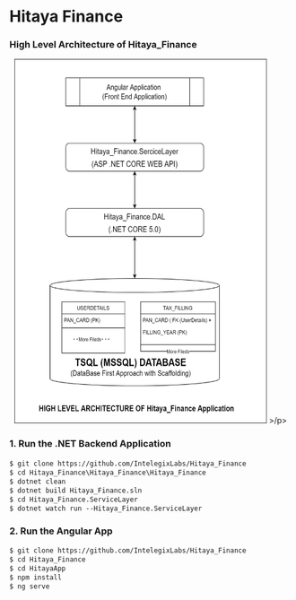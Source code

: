 # Hitaya Finance

### High Level Architecture of Hitaya_Finance

<p align="center">
  <img src="DATA/Hitaya_Finance.png" width="450" height="650" />
>/p>

### 1. Run the .NET Backend Application

```
$ git clone https://github.com/IntelegixLabs/Hitaya_Finance
$ cd Hitaya_Finance\Hitaya_Finance\Hitaya_Finance
$ dotnet clean
$ dotnet build Hitaya_Finance.sln
$ cd Hitaya_Finance.ServiceLayer
$ dotnet watch run --Hitaya_Finance.ServiceLayer
```

### 2. Run the Angular App

```
$ git clone https://github.com/IntelegixLabs/Hitaya_Finance
$ cd Hitaya_Finance
$ cd HitayaApp
$ npm install
$ ng serve
```
